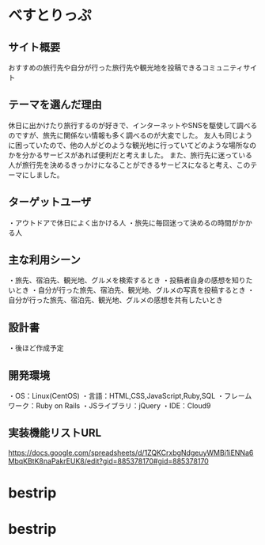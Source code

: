 # べすとりっぷ

## サイト概要
おすすめの旅行先や自分が行った旅行先や観光地を投稿できるコミュニティサイト

## テーマを選んだ理由
休日に出かけたり旅行するのが好きで、インターネットやSNSを駆使して調べるのですが、旅先に関係ない情報も多く調べるのが大変でした。
友人も同じように困っていたので、他の人がどのような観光地に行っていてどのような場所なのかを分かるサービスがあれば便利だと考えました。
また、旅行先に迷っている人が旅行先を決めるきっかけになることができるサービスになると考え、このテーマにしました。

## ターゲットユーザ
・アウトドアで休日によく出かける人
・旅先に毎回迷って決めるの時間がかかる人
## 主な利用シーン
・旅先、宿泊先、観光地、グルメを検索するとき
・投稿者自身の感想を知りたいとき
・自分が行った旅先、宿泊先、観光地、グルメの写真を投稿するとき
・自分が行った旅先、宿泊先、観光地、グルメの感想を共有したいとき
## 設計書
・後ほど作成予定
## 開発環境
・OS：Linux(CentOS)
・言語：HTML,CSS,JavaScript,Ruby,SQL
・フレームワーク：Ruby on Rails
・JSライブラリ：jQuery
・IDE：Cloud9

## 実装機能リストURL
https://docs.google.com/spreadsheets/d/1ZQKCrxbgNdgeuyWMBi1iENNa6MbqKBtK8naPakrEUK8/edit?gid=885378170#gid=885378170

# bestrip
# bestrip
